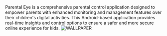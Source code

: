 Parental Eye is a comprehensive parental control application designed to empower parents with enhanced monitoring and management features over their children's digital activities. This Android-based application provides real-time insights and control options to ensure a safer and more secure online experience for kids.
![WALLPAPER](https://github.com/Sumayya-tafeez/ParentalEye/assets/115559166/85fb8e9e-75d9-4109-ab79-f170e43fadf1)
